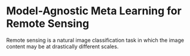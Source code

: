 # Model-Agnostic Meta Learning for Remote Sensing

Remote sensing is a natural image classification task in which the image content may be at drastically different scales.


